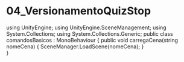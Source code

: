 # 04_VersionamentoQuizStop

  using UnityEngine;
  using UnityEngine.SceneManagement;
  using System.Collections;
  using System.Collections.Generic;
  public class comandosBasicos : MonoBehaviour
  {
    public void carregaCena(string nomeCena)
    {
        SceneManager.LoadScene(nomeCena);
    }  
  }
